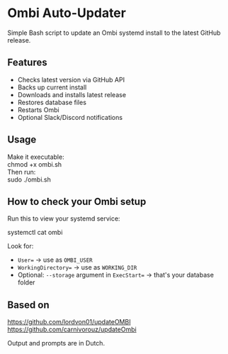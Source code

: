 # Ombi Auto-Updater

Simple Bash script to update an Ombi systemd install to the latest GitHub release.

## Features

- Checks latest version via GitHub API  
- Backs up current install  
- Downloads and installs latest release  
- Restores database files  
- Restarts Ombi  
- Optional Slack/Discord notifications

## Usage
Make it executable:  
chmod +x ombi.sh  
Then run:  
sudo ./ombi.sh  

## How to check your Ombi setup

Run this to view your systemd service:

systemctl cat ombi

Look for:

- `User=` → use as `OMBI_USER`
- `WorkingDirectory=` → use as `WORKING_DIR`
- Optional: `--storage` argument in `ExecStart=` → that's your database folder

## Based on

https://github.com/lordvon01/updateOMBI  
https://github.com/carnivorouz/updateOmbi

Output and prompts are in Dutch.
